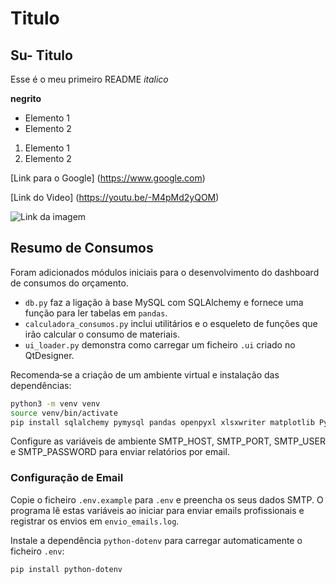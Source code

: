 # Titulo

## Su- Titulo


Esse é o meu primeiro README
*italico*

**negrito**
- Elemento 1
- Elemento 2

1) Elemento 1
2) Elemento 2

[Link para o Google] (https://www.google.com)

[Link do Video] (https://youtu.be/-M4pMd2yQOM)

![Link da imagem](https://th.bing.com/th?id=OSK.1bd96804749cb2cd25815989f67a03c6&w=188&h=132&c=7&o=6&pid=SANGAM)
## Resumo de Consumos

Foram adicionados módulos iniciais para o desenvolvimento do dashboard de consumos do orçamento.

- `db.py` faz a ligação à base MySQL com SQLAlchemy e fornece uma função para ler tabelas em `pandas`.
- `calculadora_consumos.py` inclui utilitários e o esqueleto de funções que irão calcular o consumo de materiais.
- `ui_loader.py` demonstra como carregar um ficheiro `.ui` criado no QtDesigner.

Recomenda‑se a criação de um ambiente virtual e instalação das dependências:

```bash
python3 -m venv venv
source venv/bin/activate
pip install sqlalchemy pymysql pandas openpyxl xlsxwriter matplotlib PySide6
```
Configure as variáveis de ambiente SMTP_HOST, SMTP_PORT, SMTP_USER e SMTP_PASSWORD para enviar relatórios por email.
### Configuração de Email

Copie o ficheiro `.env.example` para `.env` e preencha os seus dados SMTP. O programa lê estas variáveis ao iniciar para enviar emails profissionais e registrar os envios em `envio_emails.log`.

Instale a dependência `python-dotenv` para carregar automaticamente o ficheiro `.env`:

```bash
pip install python-dotenv
```
